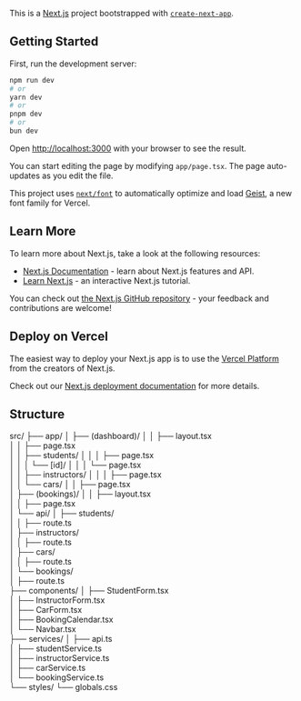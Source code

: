 This is a [Next.js](https://nextjs.org) project bootstrapped with [`create-next-app`](https://nextjs.org/docs/app/api-reference/cli/create-next-app).

## Getting Started

First, run the development server:

```bash
npm run dev
# or
yarn dev
# or
pnpm dev
# or
bun dev
```

Open [http://localhost:3000](http://localhost:3000) with your browser to see the result.

You can start editing the page by modifying `app/page.tsx`. The page auto-updates as you edit the file.

This project uses [`next/font`](https://nextjs.org/docs/app/building-your-application/optimizing/fonts) to automatically optimize and load [Geist](https://vercel.com/font), a new font family for Vercel.

## Learn More

To learn more about Next.js, take a look at the following resources:

- [Next.js Documentation](https://nextjs.org/docs) - learn about Next.js features and API.
- [Learn Next.js](https://nextjs.org/learn) - an interactive Next.js tutorial.

You can check out [the Next.js GitHub repository](https://github.com/vercel/next.js) - your feedback and contributions are welcome!

## Deploy on Vercel

The easiest way to deploy your Next.js app is to use the [Vercel Platform](https://vercel.com/new?utm_medium=default-template&filter=next.js&utm_source=create-next-app&utm_campaign=create-next-app-readme) from the creators of Next.js.

Check out our [Next.js deployment documentation](https://nextjs.org/docs/app/building-your-application/deploying) for more details.

## Structure

src/
├── app/
│   ├── (dashboard)/
│   │   ├── layout.tsx         
│   │   ├── page.tsx            
│   │   ├── students/
│   │   │   ├── page.tsx        
│   │   │   └── [id]/
│   │   │       └── page.tsx    
│   │   ├── instructors/
│   │   │   ├── page.tsx        
│   │   └── cars/
│   │       ├── page.tsx       
│   ├── (bookings)/
│   │   ├── layout.tsx         
│   │   ├── page.tsx            
│   └── api/
│       ├── students/          
│       │   ├── route.ts        
│       ├── instructors/        
│       │   ├── route.ts        
│       ├── cars/               
│       │   ├── route.ts        
│       └── bookings/           
│           ├── route.ts        
├── components/
│   ├── StudentForm.tsx         
│   ├── InstructorForm.tsx     
│   ├── CarForm.tsx          
│   ├── BookingCalendar.tsx   
│   └── Navbar.tsx          
├── services/
│   ├── api.ts              
│   ├── studentService.ts   
│   ├── instructorService.ts   
│   ├── carService.ts      
│   └── bookingService.ts   
└── styles/
    └── globals.css      

    
